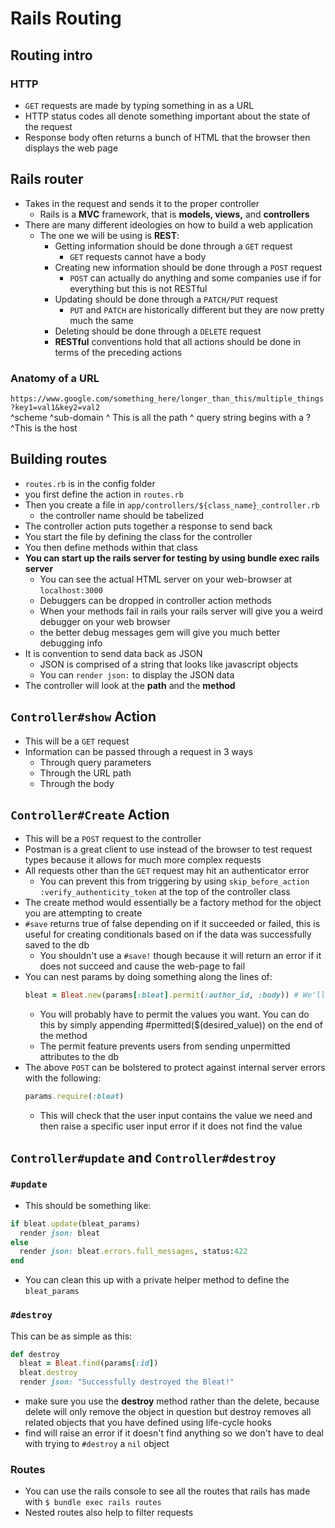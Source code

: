 # Rails Routing
## Routing intro
### HTTP
- `GET` requests are made by typing something in as a URL
- HTTP status codes all denote something important about the state of the request
- Response body often returns a bunch of HTML that the browser then displays the web page
## Rails router
- Takes in the request and sends it to the proper controller
  - Rails is a **MVC** framework, that is **models, views,** and **controllers**
- There are many different ideologies on how to build a web application
  - The one we will be using is **REST**:
	- Getting information should be done through a `GET` request
	  - `GET` requests cannot have a body
	- Creating new information should be done through a `POST` request
	  - `POST` can actually do anything and some companies use if for everything but this is not RESTful
	- Updating should be done through a `PATCH/PUT` request
	  - `PUT` and `PATCH` are historically different but they are now pretty much the same
	- Deleting should be done through a `DELETE` request 
	- **RESTful** conventions hold that all actions should be done in terms of the preceding actions
### Anatomy of a URL
`https://www.google.com/something_here/longer_than_this/multiple_things?key1=val1&key2=val2`  
^scheme ^sub-domain     ^ This is all the path			  			  ^ query string begins with a ?  
			 ^This is the host
## Building routes
- `routes.rb` is in the config folder
- you first define the action in `routes.rb`
- Then you create a file in `app/controllers/${class_name}_controller.rb`
  - the controller name should be tabelized
- The controller action puts together a response to send back
- You start the file by defining the class for the controller
- You then define methods within that class
- **You can start up the rails server for testing by using bundle exec rails server**
  - You can see the actual HTML server on your web-browser at `localhost:3000`
  - Debuggers can be dropped in controller action methods
  - When your methods fail in rails your rails server will give you a weird debugger on your web browser
  - the better debug messages gem will give you much better debugging info
- It is convention to send data back as JSON
  - JSON is comprised of a string that looks like javascript objects
  - You can `render json:` to display the JSON data
- The controller will look at the **path** and the **method** 
## `Controller#show` Action
- This will be a `GET` request
- Information can be passed through a request in 3 ways
  - Through query parameters
  - Through the URL path
  - Through the body
## `Controller#Create` Action
- This will be a `POST` request to the controller
- Postman is a great client to use instead of the browser to test request types because it allows for much more complex requests
- All requests other than the `GET` request may hit an authenticator error
  - You can prevent this from triggering by using `skip_before_action :verify_authenticity_token` at the top of the controller class
- The create method would essentially be a factory method for the object you are attempting to create
- `#save` returns true of false depending on if it succeeded or failed, this is useful for creating conditionals based on if the data was successfully saved to the db
  - You shouldn't use a `#save!` though because it will return an error if it does not succeed and cause the web-page to fail
- You can nest params by doing something along the lines of:
  ```ruby
  bleat = Bleat.new(params[:bleat].permit(:author_id, :body)) # We'll do this a different way once we cover authentication
  ```
  - You will probably have to permit the values you want. You can do this by simply appending #permitted($(desired_value)) on the end of the method
  - The permit feature prevents users from sending unpermitted attributes to the db
- The above `POST` can be bolstered to protect against internal server errors with the following:
  ```ruby
  params.require(:bleat)
  ```
  - This will check that the user input contains the value we need and then raise a specific user input error if it does not find the value
## `Controller#update` and `Controller#destroy`
### `#update`
- This should be something like: 
```ruby
if bleat.update(bleat_params)
  render json: bleat
else
  render json: bleat.errors.full_messages, status:422
end
```
- You can clean this up with a private helper method to define the `bleat_params`
### `#destroy`
This can be as simple as this:
```ruby
def destroy
  bleat = Bleat.find(params[:id])
  bleat.destroy 
  render json: "Successfully destroyed the Bleat!"
```
- make sure you use the **destroy** method rather than the delete, because delete will only remove the object in question but destroy removes all related objects that you have defined using life-cycle hooks
- find will raise an error if it doesn't find anything so we don't have to deal with trying to `#destroy` a `nil` object

### Routes
- You can use the rails console to see all the routes that rails has made with `$ bundle exec rails routes`
- Nested routes also help to filter requests

